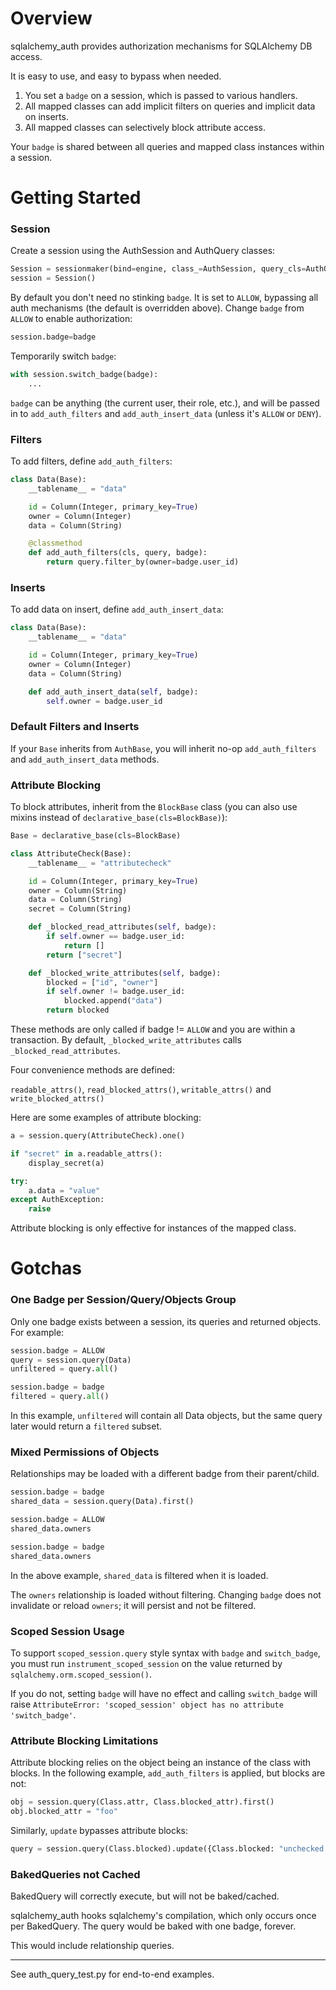 # Overview

sqlalchemy_auth provides authorization mechanisms for SQLAlchemy DB access.

It is easy to use, and easy to bypass when needed.

1. You set a `badge` on a session, which is passed to various handlers.
2. All mapped classes can add implicit filters on queries and implicit data on inserts.
3. All mapped classes can selectively block attribute access.

Your `badge` is shared between all queries and mapped class instances within a session.


# Getting Started

### Session

Create a session using the AuthSession and AuthQuery classes:

```python
Session = sessionmaker(bind=engine, class_=AuthSession, query_cls=AuthQuery, badge=DENY)
session = Session()
```

By default you don't need no stinking `badge`. It is set to `ALLOW`, bypassing all auth
mechanisms (the default is overridden above). Change `badge` from `ALLOW` to enable
authorization:

```python
session.badge=badge
```

Temporarily switch `badge`:

```python
with session.switch_badge(badge):
    ...
```

`badge` can be anything (the current user, their role, etc.), and will be passed in to 
`add_auth_filters` and `add_auth_insert_data` (unless it's `ALLOW` or `DENY`).


### Filters

To add filters, define `add_auth_filters`:

```python
class Data(Base):
    __tablename__ = "data"

    id = Column(Integer, primary_key=True)
    owner = Column(Integer)
    data = Column(String)

    @classmethod
    def add_auth_filters(cls, query, badge):
        return query.filter_by(owner=badge.user_id)
```


### Inserts

To add data on insert, define `add_auth_insert_data`:

```python
class Data(Base):
    __tablename__ = "data"

    id = Column(Integer, primary_key=True)
    owner = Column(Integer)
    data = Column(String)

    def add_auth_insert_data(self, badge):
        self.owner = badge.user_id
```


### Default Filters and Inserts

If your `Base` inherits from `AuthBase`, you will inherit no-op `add_auth_filters` 
and `add_auth_insert_data` methods.


### Attribute Blocking

To block attributes, inherit from the `BlockBase` class (you can also use
mixins instead of `declarative_base(cls=BlockBase)`):

```python
Base = declarative_base(cls=BlockBase)

class AttributeCheck(Base):
    __tablename__ = "attributecheck"

    id = Column(Integer, primary_key=True)
    owner = Column(String)
    data = Column(String)
    secret = Column(String)

    def _blocked_read_attributes(self, badge):
        if self.owner == badge.user_id:
            return []
        return ["secret"]

    def _blocked_write_attributes(self, badge):
        blocked = ["id", "owner"]
        if self.owner != badge.user_id:
            blocked.append("data")
        return blocked
```

These methods are only called if badge != `ALLOW` and you are within a transaction.
By default, `_blocked_write_attributes` calls `_blocked_read_attributes`.

Four convenience methods are defined:

`readable_attrs()`, `read_blocked_attrs()`, `writable_attrs()` and `write_blocked_attrs()`

Here are some examples of attribute blocking:

```python
a = session.query(AttributeCheck).one()

if "secret" in a.readable_attrs():
    display_secret(a)

try:
    a.data = "value"
except AuthException:
    raise
```

Attribute blocking is only effective for instances of the mapped class.


# Gotchas

### One Badge per Session/Query/Objects Group

Only one badge exists between a session, its queries and returned objects.
For example:

```python
session.badge = ALLOW
query = session.query(Data)
unfiltered = query.all()

session.badge = badge
filtered = query.all()
```

In this example, `unfiltered` will contain all Data objects, but the same 
query later would return a `filtered` subset.


### Mixed Permissions of Objects

Relationships may be loaded with a different badge from their parent/child.

```python
session.badge = badge
shared_data = session.query(Data).first()

session.badge = ALLOW
shared_data.owners

session.badge = badge
shared_data.owners
```

In the above example, `shared_data` is filtered when it is loaded.

The `owners` relationship is loaded without filtering. Changing `badge`
does not invalidate or reload `owners`; it will persist and not be filtered.


### Scoped Session Usage

To support `scoped_session.query` style syntax with `badge` and `switch_badge`, you must run
`instrument_scoped_session` on the value returned by `sqlalchemy.orm.scoped_session()`.

If you do not, setting `badge` will have no effect and calling `switch_badge` will raise
`AttributeError: 'scoped_session' object has no attribute 'switch_badge'`.


### Attribute Blocking Limitations

Attribute blocking relies on the object being an instance of the class with blocks.
In the following example, `add_auth_filters` is applied, but blocks are not:

```python
obj = session.query(Class.attr, Class.blocked_attr).first()
obj.blocked_attr = "foo"
```

Similarly, `update` bypasses attribute blocks:

```python
query = session.query(Class.blocked).update({Class.blocked: "unchecked write"})
```

### BakedQueries not Cached

BakedQuery will correctly execute, but will not be baked/cached.

sqlalchemy_auth hooks sqlalchemy's compilation, which only occurs once per
BakedQuery. The query would be baked with one badge, forever.

This would include relationship queries.


--------------------------

See auth_query_test.py for end-to-end examples.

